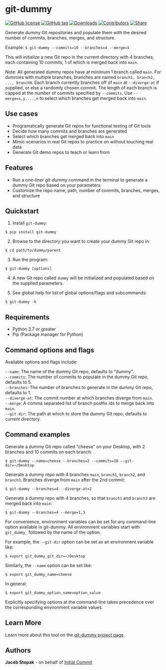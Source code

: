 # git-dummy
[![GitHub license](https://img.shields.io/github/license/initialcommit-com/git-dummy)](https://github.com/initialcommit-com/git-dummy/blob/main/LICENSE)
[![GitHub tag](https://img.shields.io/github/v/release/initialcommit-com/git-dummy)](https://img.shields.io/github/v/release/initialcommit-com/git-dummy)
[![Downloads](https://static.pepy.tech/badge/git-dummy)](https://pepy.tech/project/git-dummy)
[![Contributors](https://img.shields.io/github/contributors/initialcommit-com/git-dummy)](https://github.com/initialcommit-com/git-dummy/graphs/contributors)
[![Share](https://img.shields.io/twitter/url?label=Share&url=https%3A%2F%2Ftwitter.com%2Finitcommit)](https://twitter.com/intent/tweet?text=Check%20out%20git%2Ddummy%20%2D%20a%20tool%20to%20generate%20dummy%20Git%20repos%20populated%20with%20the%20desired%20number%20of%20commits,%20branches,%20and%20structure,%20by%20%40initcommit!%20https%3A%2F%2Fgithub%2Ecom%2Finitialcommit%2Dcom%2Fgit%2Ddummy)

Generate dummy Git repositories and populate them with the desired number of commits, branches, merges, and structure.

Example: `$ git-dummy --commits=10 --branches=4 --merge=1`

This will initialize a new Git repo in the current directory with 4 branches, each containing 10 commits, 1 of which is merged back into `main`.

Note: All generated dummy repos have at minimum 1 branch called `main`. For dummies with multiple branches, branches are named `branch1, branch2, ..., branchN`. Each branch currently branches off of `main` at `--diverge-at` if supplied, or else a randomly chosen commit. The length of each branch is capped at the number of commits specified by `--commits`. Use `--merge=x,y,...,n` to select which branches get merged back into `main`. 

## Use cases
- Programatically generate Git repos for functional testing of Git tools
- Decide how many commits and branches are generated
- Select which branches get merged back into `main`
- Mimic scenarios in real Git repos to practice on without touching real data
- Generate Git demo repos to teach or learn from

## Features
- Run a one-liner git-dummy command in the terminal to generate a dummy Git repo based on your parameters
- Customize the repo name, path, number of commits, branches, merges, and structure

## Quickstart

1) Install `git-dummy`:

```console
$ pip install git-dummy
```

2) Browse to the directory you want to create your dummy Git repo in:

```console
$ cd path/to/dummy/parent
```

3) Run the program:

```console
$ git-dummy [options]
```

4) A new Git repo called `dummy` will be initialized and populated based on the supplied parameters.

5) See global help for list of global options/flags and subcommands:

```console
$ git-dummy -h
```

## Requirements
* Python 3.7 or greater
* Pip (Package manager for Python)

## Command options and flags
Available options and flags include:

`--name`: The name of the dummy Git repo, defaults to "dummy".  
`--commits`: The number of commits to populate in the dummy Git repo, defaults to 5.  
`--branches`: The number of branches to generate in the dummy Git repo, defaults to 1.  
`--diverge-at`: The commit number at which branches diverge from `main`.  
`--merge`: A comma separated list of branch postfix ids to merge back into `main`.  
`--git-dir`: The path at which to store the dummy Git repo, defaults to current directory.

## Command examples
Generate a dummy Git repo called "cheese" on your Desktop, with 2 branches and 10 commits on each branch:

```console
$ git-dummy --name=cheese --branches=2 --commits=10 --git-dir=~/Desktop
```

Generate a dummy repo with 4 branches `main`, `branch1`, `branch2`, and `branch3`. Branches diverge from `main` after the 2nd commit:

```console
$ git-dummy --branches=4 --diverge-at=2
```

Generate a dummy repo with 4 branches, so that `branch1` and `branch3` are merged back into `main`:

```console
$ git-dummy --branches=4 --merge=1,3
```

For convenience, environment variables can be set for any command-line option available in git-dummy. All environment variables start with `git_dummy_` followed by the name of the option.

For example, the `--git-dir` option can be set as an environment variable like:

```console
$ export git_dummy_git_dir=~/Desktop
```

Similarly, the `--name` option can be set like:

```console
$ export git_dummy_name=cheese
```

In general:

```console
$ export git_dummy_option_name=option_value
```

Explicitly specifying options at the command-line takes precedence over the corresponding environment variable values.

## Learn More
Learn more about this tool on the [git-dummy project page](https://initialcommit.com/tools/git-dummy).

## Authors
**Jacob Stopak** - on behalf of [Initial Commit](https://initialcommit.com)
